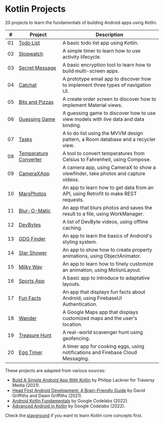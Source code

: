 # Kotlin Projects

20 projects to learn the fundamentals of building Android apps using Kotlin.

| #   | Project                                                                                                   | Description                                                                         |
| --- | --------------------------------------------------------------------------------------------------------- | ----------------------------------------------------------------------------------- |
| 01  | [Todo List](https://github.com/solygambas/kotlin-projects/tree/main/01-todo-list)                         | A basic todo list app using Kotlin.                                                 |
| 02  | [Stopwatch](https://github.com/solygambas/kotlin-projects/tree/main/02-stopwatch)                         | A simple timer to learn how to use activity lifecycle.                              |
| 03  | [Secret Message](https://github.com/solygambas/kotlin-projects/tree/main/03-secret-message)               | A basic encryption tool to learn how to build multi-screen apps.                    |
| 04  | [Catchat](https://github.com/solygambas/kotlin-projects/tree/main/04-catchat)                             | A prototype email app to discover how to implement three types of navigation UI.    |
| 05  | [Bits and Pizzas](https://github.com/solygambas/kotlin-projects/tree/main/05-bits-and-pizzas)             | A create order screen to discover how to implement Material views.                  |
| 06  | [Guessing Game](https://github.com/solygambas/kotlin-projects/tree/main/06-guessing-game)                 | A guessing game to discover how to use view models with live data and data binding. |
| 07  | [Tasks](https://github.com/solygambas/kotlin-projects/tree/main/07-tasks)                                 | A to do list using the MVVM design pattern, a Room database and a recycler view.    |
| 08  | [Temperature Converter](https://github.com/solygambas/kotlin-projects/tree/main/08-temperature-converter) | A tool to convert temperatures from Celsius to Fahrenheit, using Compose.           |
| 09  | [CameraXApp](https://github.com/solygambas/kotlin-projects/tree/main/09-camerax-app)                      | A camera app, using CameraX to show a viewfinder, take photos and capture videos.   |
| 10  | [MarsPhotos](https://github.com/solygambas/kotlin-projects/tree/main/10-mars-photos)                      | An app to learn how to get data from an API, using Retrofit to make REST requests.  |
| 11  | [Blur-O-Matic](https://github.com/solygambas/kotlin-projects/tree/main/11-blur-o-matic)                   | An app that blurs photos and saves the result to a file, using WorkManager.         |
| 12  | [DevBytes](https://github.com/solygambas/kotlin-projects/tree/main/12-devbytes)                           | A list of DevByte videos, using offline caching.                                    |
| 13  | [GDG Finder](https://github.com/solygambas/kotlin-projects/tree/main/13-gdgfinder)                        | An app to learn the basics of Android's styling system.                             |
| 14  | [Star Shower](https://github.com/solygambas/kotlin-projects/tree/main/14-star-shower)                     | An app to show how to create property animations, using ObjectAnimator.             |
| 15  | [Milky Way](https://github.com/solygambas/kotlin-projects/tree/main/15-milky-way)                         | An app to learn how to finely customize an animation, using MotionLayout.           |
| 16  | [Sports App](https://github.com/solygambas/kotlin-projects/tree/main/16-sports-app)                       | A basic app to introduce to adaptative layouts.                                     |
| 17  | [Fun Facts](https://github.com/solygambas/kotlin-projects/tree/main/17-fun-facts)                         | An app that displays fun facts about Android, using FirebaseUI Authentication.      |
| 18  | [Wander](https://github.com/solygambas/kotlin-projects/tree/main/18-wander)                               | A Google Maps app that displays customized maps and the user's location.            |
| 19  | [Treasure Hunt](https://github.com/solygambas/kotlin-projects/tree/main/19-treasure-hunt)                 | A real-world scavenger hunt using geofencing.                                       |
| 20  | [Egg Timer](https://github.com/solygambas/kotlin-projects/tree/main/20-egg-timer)                         | A timer app for cooking eggs, using notifications and Firebase Cloud Messaging.     |

These projects are adapted from various sources:

- [Build A Simple Android App With Kotlin](https://www.youtube.com/watch?v=BBWyXo-3JGQ) by Philipp Lackner for Traversy Media (2021).
- [Head First Android Development: A Brain-Friendly Guide](https://www.amazon.com/Head-First-Android-Development-Brain-Friendly/dp/1449362184) by David Griffiths and Dawn Griffiths (2021).
- [Android Kotlin Fundamentals](https://developer.android.com/courses/kotlin-android-fundamentals/overview) by Google Codelabs (2022).
- [Advanced Android in Kotlin](https://developer.android.com/courses/kotlin-android-advanced/overview) by Google Codelabs (2022).

Check the [playground](https://github.com/solygambas/kotlin-projects/tree/main/playground) if you want to learn Kotlin core concepts first.
